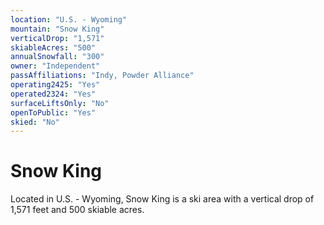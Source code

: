 ```yaml
---
location: "U.S. - Wyoming"
mountain: "Snow King"
verticalDrop: "1,571"
skiableAcres: "500"
annualSnowfall: "300"
owner: "Independent"
passAffiliations: "Indy, Powder Alliance"
operating2425: "Yes"
operated2324: "Yes"
surfaceLiftsOnly: "No"
openToPublic: "Yes"
skied: "No"
---
```


# Snow King

Located in U.S. - Wyoming, Snow King is a ski area with a vertical drop of 1,571 feet and 500 skiable acres.